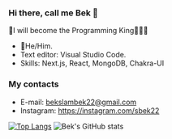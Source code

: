 ### Hi there, call me Bek 👋
👒I will become the Programming King👨🏽‍💻 

- 👦He/Him.
- Text editor: Visual Studio Code.
- Skills: Next.js, React, MongoDB, Chakra-UI

### My contacts
- E-mail: bekslambek22@gmail.com
- Instagram: https://instagram.com/sbek22

[![Top Langs](https://github-readme-stats.vercel.app/api/top-langs/?username=MugiD&layout=compact)](https://github.com/anuraghazra/github-readme-stats)
![Bek's GitHub stats](https://github-readme-stats.vercel.app/api?username=MugiD&count_private=true&bg_color=fefefe&title_color=121212&text_color=353535&show_icons=true)
